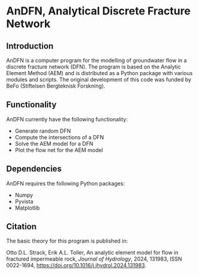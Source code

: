 # AnDFN, Analytical Discrete Fracture Network

## Introduction
AnDFN is a computer program for the modelling of groundwater flow in a discrete fracture network (DFN). The program is based on the Analytic Element Method (AEM) and is distributed as a Python package with various modules and scripts. The original development of this code was 
funded by BeFo (Stiftelsen Bergteknisk Forskning).

## Functionality
AnDFN currently have the following functionality:
- Generate random DFN
- Compute the intersections of a DFN
- Solve the AEM model for a DFN
- Plot the flow net for the AEM model

## Dependencies
AnDFN requires the following Python packages:
- Numpy
- Pyvista
- Matplotlib

## Citation
The basic theory for this program is published in:

Otto D.L. Strack, Erik A.L. Toller, An analytic element model for flow in fractured impermeable rock, *Journal of Hydrology*, 2024, 131983, ISSN 0022-1694, https://doi.org/10.1016/j.jhydrol.2024.131983.

